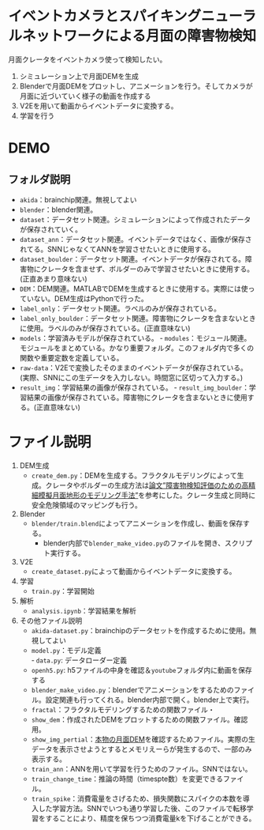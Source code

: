 
# イベントカメラとスパイキングニューラルネットワークによる月面の障害物検知

月面クレータをイベントカメラ使って検知したい。  
1. シミュレーション上で月面DEMを生成
2. Blenderで月面DEMをプロットし、アニメーションを行う。そしてカメラが月面に近づいていく様子の動画を作成する
3. V2Eを用いて動画からイベントデータに変換する。
4. 学習を行う

# DEMO

## フォルダ説明
- `akida`：brainchip関連。無視してよい
- `blender`：blender関連。
- `dataset`：データセット関連。シミュレーションによって作成されたデータが保存されていく。
- `dataset_ann`：データセット関連。イベントデータではなく、画像が保存されてる。SNNじゃなくてANNを学習させたいときに使用する。
- `dataset_boulder`：データセット関連。イベントデータが保存されてる。障害物にクレータを含ませず、ボルダーのみで学習させたいときに使用する。(正直あまり意味ない)
- `DEM`：DEM関連。MATLABでDEMを生成するときに使用する。実際には使っていない。DEM生成はPythonで行った。
- `label_only`：データセット関連。ラベルのみが保存されている。
- `label_only_boulder`：データセット関連。障害物にクレータを含まないときに使用。ラベルのみが保存されている。(正直意味ない)
- `models`：学習済みモデルが保存されている。
‐ `modules`：モジュール関連。モジュールをまとめている。かなり重要フォルダ。このフォルダ内で多くの関数や重要定数を定義している。
- `raw-data`：V2Eで変換したそのままのイベントデータが保存されている。(実際、SNNにこの生データを入力しない。時間窓に区切って入力する。)
- `result_img`：学習結果の画像が保存されている。
‐ `result_img_boulder`：学習結果の画像が保存されている。障害物にクレータを含まないときに使用する。(正直意味ない)


# ファイル説明
1. DEM生成  
    - `create_dem.py`：DEMを生成する。フラクタルモデリングによって生成。クレータやボルダーの生成方法は[論文”障害物検知評価のための高精細模擬月面地形のモデリング手法”](https://www.jsass.jp/conference/sstc62.php#:~:text=%E9%9A%9C%E5%AE%B3%E7%89%A9%E6%A4%9C%E7%9F%A5%E8%A9%95%E4%BE%A1%E3%81%AE%E3%81%9F%E3%82%81%E3%81%AE%E9%AB%98%E7%B2%BE%E7%B4%B0%E6%A8%A1%E6%93%AC%E6%9C%88%E9%9D%A2%E5%9C%B0%E5%BD%A2%E3%81%AE%E3%83%A2%E3%83%87%E3%83%AA%E3%83%B3%E3%82%B0%E6%89%8B%E6%B3%95)を参考にした。クレータ生成と同時に安全危険領域のマッピングも行う。
2. Blender
    - `blender/train.blend`によってアニメーションを作成し、動画を保存する。
        - blender内部で`blender_make_video.py`のファイルを開き、スクリプト実行する。
3. V2E
    - `create_dataset.py`によって動画からイベントデータに変換する。
4. 学習
    - `train.py`：学習開始
3. 解析
    - `analysis.ipynb`：学習結果を解析
4. その他ファイル説明
    - `akida-dataset.py`：brainchipのデータセットを作成するために使用。無視してよい
    - `model.py`：モデル定義  
    ‐ `data.py`: データローダー定義
    - `openh5.py`: h5ファイルの中身を確認＆`youtube`フォルダ内に動画を保存する
    - `blender_make_video.py`：blenderでアニメーションをするためのファイル。設定関連も行ってくれる。blender内部で開く。blender上で実行。
    - `fractal`：フラクタルモデリングするための関数ファイル・
    - `show_dem`：作成されたDEMをプロットするための関数ファイル。確認用。
    - `show_img_pertial`：[本物の月面DEM](https://www.isas.jaxa.jp/home/showcase/xR/kaguya-dem.html.ja)を確認するためファイル。実際の生データを表示させようとするとメモリえーらが発生するので、一部のみ表示する。
    - `train_ann`：ANNを用いて学習を行うためのファイル。SNNではない。
    - `train_change_time`：推論の時間（timespte数）を変更できるファイル。
    - `train_spike`：消費電量をさげるため、損失関数にスパイクの本数を導入した学習方法。SNNでいつも通り学習した後、このファイルで転移学習をすることにより、精度を保ちつつ消費電量kを下げることができる。

